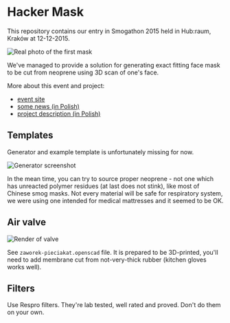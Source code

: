 # Hacker Mask

This repository contains our entry in Smogathon 2015 held in Hub:raum, Kraków at 12-12-2015.

![Real photo of the first mask](https://raw.githubusercontent.com/HackerspaceKRK/smogmask/master/mask.png)

We've managed to provide a solution for generating exact fitting face mask to be cut from neoprene using 3D scan of one's face. 

More about this event and project:

* [event site](http://smogathon.pl/)
* [some news (in Polish)](http://wiadomosci.onet.pl/krakow/koniec-24-godzinnej-walki-ze-smogiem-bylo-intensywnie/903vst)
* [project description (in Polish)](https://drive.google.com/folderview?id=0B2dC1l5DxqxTN25lTWV3cU9tSG8&usp=sharing&tid=0B2dC1l5DxqxTZHc0aHRvdUl4NWc)


## Templates

Generator and example template is unfortunately missing for now.

![Generator screenshot](https://raw.githubusercontent.com/HackerspaceKRK/smogmask/master/app.png)

In the mean time, you can try to source proper neoprene - not one which has unreacted polymer residues (at last does not stink), like most of Chinese smog masks. Not every material will be safe for respiratory system, we were using one intended for medical mattresses and it seemed to be OK.

## Air valve

![Render of valve](https://raw.githubusercontent.com/HackerspaceKRK/smogmask/master/zaworek-pieciakat.png)

See `zaworek-pieciakat.openscad` file.
It is prepared to be 3D-printed, you'll need to add membrane cut from not-very-thick rubber (kitchen gloves works well).

## Filters

Use Respro filters. They're lab tested, well rated and proved. Don't do them on your own.